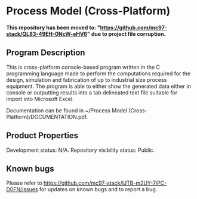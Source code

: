 # Process Model (Cross-Platform)

**This repository has been moved to: "https://github.com/mc97-stack/QL83-49EH-0NcW-eHV6" due to project file corruption.**

##  Program Description
This is cross-platform console-based program written in the C programming language made to perform the computations required for the design, simulation and fabrication of up to industrial size process equipment. The program is able to either show the generated data either in console or outputting results into a tab delineated text file suitable for import into Microsoft Excel.

Documentation can be found in ~/Process Model (Cross-Platform)/DOCUMENTATION.pdf.

##  Product Properties
Development status: N/A.
Repository visibility status: Public.

##  Known bugs
Please refer to https://github.com/mc97-stack/IJTB-m2UY-7iPC-D0FN/issues for updates on known bugs and to report a bug.

